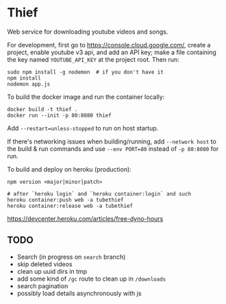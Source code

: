 # Thief

Web service for downloading youtube videos and songs.

For development, first go to <https://console.cloud.google.com/>,
create a project, enable youtube v3 api, and add an API key;
make a file containing the key named `YOUTUBE_API_KEY` at the project root.
Then run:

    sudo npm install -g nodemon  # if you don't have it
    npm install
    nodemon app.js

To build the docker image and run the container locally:

    docker build -t thief .
    docker run --init -p 80:8080 thief

Add `--restart=unless-stopped` to run on host startup.

If there's networking issues when building/running, add
`--network host` to the build & run commands and use
`--env PORT=80` instead of `-p 80:8080` for run.

To build and deploy on heroku (production):

    npm version <major|minor|patch>

    # after `heroku login` and `heroku container:login` and such
    heroku container:push web -a tubethief
    heroku container:release web -a tubethief

<https://devcenter.heroku.com/articles/free-dyno-hours>

## TODO
- Search (in progress on `search` branch)
- skip deleted videos
- clean up uuid dirs in tmp
- add some kind of `/gc` route to clean up in `/downloads`
- search pagination
- possibly load details asynchronously with js
